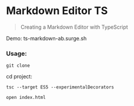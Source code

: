 # Markdown Editor TS

> Creating a Markdown Editor with TypeScript

Demo: ts-markdown-ab.surge.sh

### Usage:
```
git clone
```

cd project:
```
tsc --target ES5 --experimentalDecorators
```

```
open index.html
```